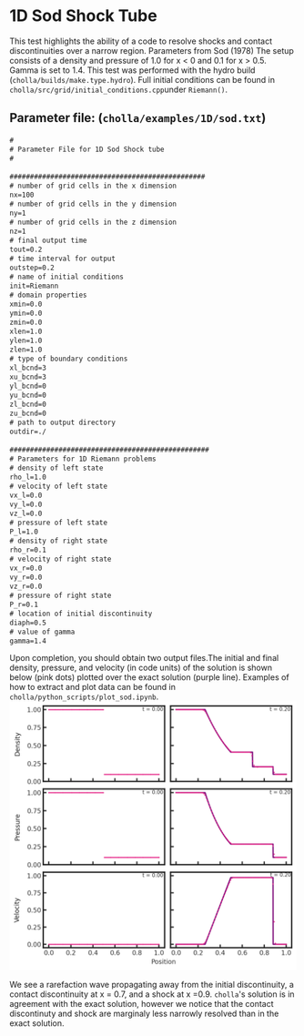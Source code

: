 # 1D Sod Shock Tube
This test highlights the ability of a code to resolve shocks and contact discontinuities over a narrow region. Parameters from Sod (1978) The setup consists of a density and pressure of 1.0 for x \< 0 and 0.1 for x \> 0.5. Gamma is set to 1.4. This test was performed with the hydro build (`cholla/builds/make.type.hydro`). Full initial conditions can be found in `cholla/src/grid/initial_conditions.cpp`under `Riemann()`. 

## Parameter file: (`cholla/examples/1D/sod.txt`)
```
#
# Parameter File for 1D Sod Shock tube
#

################################################
# number of grid cells in the x dimension
nx=100
# number of grid cells in the y dimension
ny=1
# number of grid cells in the z dimension
nz=1
# final output time
tout=0.2
# time interval for output
outstep=0.2
# name of initial conditions
init=Riemann
# domain properties
xmin=0.0
ymin=0.0
zmin=0.0
xlen=1.0
ylen=1.0
zlen=1.0
# type of boundary conditions
xl_bcnd=3
xu_bcnd=3
yl_bcnd=0
yu_bcnd=0
zl_bcnd=0
zu_bcnd=0
# path to output directory
outdir=./

#################################################
# Parameters for 1D Riemann problems
# density of left state
rho_l=1.0
# velocity of left state
vx_l=0.0
vy_l=0.0
vz_l=0.0
# pressure of left state
P_l=1.0
# density of right state
rho_r=0.1
# velocity of right state
vx_r=0.0
vy_r=0.0
vz_r=0.0
# pressure of right state
P_r=0.1
# location of initial discontinuity
diaph=0.5
# value of gamma
gamma=1.4
```
Upon completion, you should obtain two output files.The initial and final density, pressure, and velocity (in code units) of the solution is shown below (pink dots) plotted over the exact solution (purple line).  Examples of how to extract and plot data can be found in `cholla/python_scripts/plot_sod.ipynb`.  
<img src="./images/1dsod_6panel_density_pressure.png" alt="Three rows of two scatter plots side by side. The first row shows density vs x position while the second shows pressure vs x position and the third shows velocity vs x position. In all rows, the first plot has the text 't = 0.00' in the upper right corner while the second plot has the text 't = 0.20' in the upper right corner. The plots of the first column are shown with pink dots while the plots of the second column have pink dots plotted over a purple line. In all cases, the pink dots match the shape of the purple line, albeit imperfectly. The first plot in the first row (initial density) shows a density of 1.0 for x = 0 to x= 0.5 and a density of 0.1 for the remaining x values. The second (final density) plot shows a density of 1.0 for 0 \< x \< 0.2, then a continuous gradual decrease to a value of 0.4 at x = 0.5. Density remains constant until x = 0.7, then it jumps down abruptly to a value of 0.2. Density remains constant here until x = 0.9 where it makes a final jump to a value of 0.1, remaining at 0.1 for the final x values. In the second row, the first plot (initial pressure) is identical to the initial density plot. The second plot (final pressure) shows a pressure of 1.0 for 0 \< x \< 0.2, then a continuous gradual decrease to a value of 0.3 at x = 0.5. Pressure remains constant until x = 0.9 where it makes a jump to a value of 0.1, remaining at 0.1 for the final x values. In the third row, the first plot (initial velocity) shows a constant value of zero across the grid. The second plot (final velocity) shows a value of 0 until just after x = 0.2 where it begins to increase to a value of 0.8 by x = 0.5. It remains constant until x = 0.9 where it drops back to zero." width="1200" />  

We see a rarefaction wave propagating away from the initial discontinuity, a contact discontinuity at x = 0.7, and a shock at x =0.9. `cholla`'s solution is in agreement with the exact solution, however we notice that the contact discontinuty and shock are marginaly less narrowly resolved than in the exact solution.
